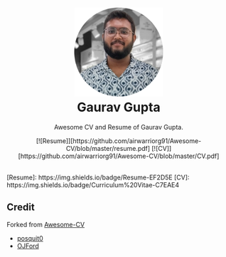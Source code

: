 <h1 align="center">
    <img alt="GG" src="https://github.com/airwarriorg91/Awesome-CV/raw/master/gaurav-circle.jpg" width="200px" height="200px" />
  <br />
  Gaurav Gupta
</h1>

<p align="center">
  Awesome CV and Resume of Gaurav Gupta.
</p>

<p align="center">
  [![Resume]][https://github.com/airwarriorg91/Awesome-CV/blob/master/resume.pdf]
  [![CV]][https://github.com/airwarriorg91/Awesome-CV/blob/master/CV.pdf]
</p>

<br>
[Resume]: https://img.shields.io/badge/Resume-EF2D5E
[CV]: https://img.shields.io/badge/Curriculum%20Vitae-C7EAE4
<br>

## Credit
Forked from [Awesome-CV](https://github.com/posquit0/Awesome-CV)
- [posquit0](https://github.com/posquit0)
- [OJFord](https://github.com/OJFord)
